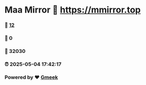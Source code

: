 # Maa Mirror :link: https://mmirror.top 
### :page_facing_up: [12](https://mmirror.top/tag.html) 
### :speech_balloon: 0 
### :hibiscus: 32030 
### :alarm_clock: 2025-05-04 17:42:17 
### Powered by :heart: [Gmeek](https://github.com/Meekdai/Gmeek)
